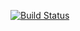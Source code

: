 [![Build Status](https://dev.azure.com/vdmkrchkn/ProductsWebAdmin/_apis/build/status/ProductsWeb?branchName=master)](https://dev.azure.com/vdmkrchkn/ProductsWebAdmin/_build/latest?definitionId=3&branchName=master)
